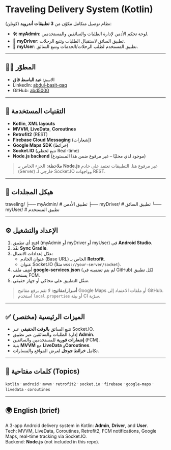# Traveling Delivery System (Kotlin)

نظام توصيل متكامل مكوّن من **3 تطبيقات أندرويد** (كوتلن):
- 🛠️ **myAdmin**: لوحة تحكم الأدمن لإدارة الطلبات والسائقين والمستخدمين.
- 🚗 **myDriver**: تطبيق السائق لاستقبال الطلبات وتتبع الرحلات.
- 📱 **myUser**: تطبيق المستخدم لطلب الرحلات/الخدمات وتتبع السائق.

---

## 👨‍💻 المطوّر
- الاسم: **عبد الباسط قاق**
- LinkedIn: [abdul-basit-qaq](https://www.linkedin.com/in/abdul-basit-qaq-513321237?utm_source=share&utm_campaign=share_via&utm_content=profile&utm_medium=android_app)
- GitHub: [abd5000](https://github.com/abd5000)

---

## 🧰 التقنيات المستخدمة
- **Kotlin**, **XML layouts**
- **MVVM**, **LiveData**, **Coroutines**
- **Retrofit2** (REST)
- **Firebase Cloud Messaging** (إشعارات)
- **Google Maps SDK** (خرائط)
- **Socket.IO** (تتبع لحظي Real-time)
- **Node.js backend** (موجود لدي محليًا – غير مرفوع ضمن هذا المستودع)

> **ملاحظة:** الجزء الخاص بـ **Node.js** غير مرفوع هنا. التطبيقات تعتمد على خادم (Server) خارجي لـ Socket.IO وواجهات REST.

---

## 📂 هيكل المجلدات
traveling/
├── myAdmin/ # تطبيق الأدمن
├── myDriver/ # تطبيق السائق
└── myUser/ # تطبيق المستخدم

---

## ⚙️ الإعداد والتشغيل
1) افتح أي تطبيق (myAdmin أو myDriver أو myUser) في **Android Studio**.
2) نفّذ **Sync Gradle**.
3) عدّل إعدادات الاتصال:
   - عنوان الخادم (Base URL) الخاص بـ **Retrofit**.
   - عنوان Socket.IO (مثلاً `wss://your-server/socket`).
4) أضِف ملف **google-services.json** (لم يتم تضمينه في GitHub) لكل تطبيق يستخدم FCM.
5) شغّل التطبيق على محاكي أو جهاز حقيقي.

> **أسرار/مفاتيح:** لا تقم برفع مفاتيح Google Maps أو ملفات الاعتماد إلى GitHub. استخدم `local.properties` أو بيئة CI سرّية.

---

## ✅ الميزات الرئيسية (مختصر)
- تتبع السائق **بالوقت الحقيقي** عبر Socket.IO.
- إدارة الطلبات والسائقين عبر تطبيق **Admin**.
- **إشعارات فورية** للمستخدمين والسائقين (FCM).
- بنية **MVVM** مع **LiveData** و**Coroutines**.
- تكامل **خرائط جوجل** لعرض المواقع والمسارات.

---

## 🔖 كلمات مفتاحية (Topics)
`kotlin` · `android` · `mvvm` · `retrofit2` · `socket.io` · `firebase` · `google-maps` · `livedata` · `coroutines`

---

## 🌍 English (brief)
A 3-app Android delivery system in Kotlin: **Admin**, **Driver**, and **User**.  
Tech: MVVM, LiveData, Coroutines, Retrofit2, FCM notifications, Google Maps, real-time tracking via Socket.IO.  
Backend: **Node.js** (not included in this repo).
